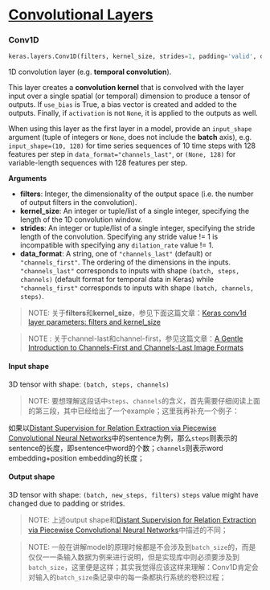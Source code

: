 # [Convolutional Layers](https://keras.io/layers/convolutional/)

### Conv1D

```python
keras.layers.Conv1D(filters, kernel_size, strides=1, padding='valid', data_format='channels_last', dilation_rate=1, activation=None, use_bias=True, kernel_initializer='glorot_uniform', bias_initializer='zeros', kernel_regularizer=None, bias_regularizer=None, activity_regularizer=None, kernel_constraint=None, bias_constraint=None)

```

1D convolution layer (e.g. **temporal convolution**).

This layer creates a **convolution kernel** that is convolved with the layer input over a single spatial (or temporal) dimension to produce a tensor of outputs. If `use_bias` is True, a bias vector is created and added to the outputs. Finally, if `activation` is not `None`, it is applied to the outputs as well.

When using this layer as the first layer in a model, provide an `input_shape` argument (tuple of integers or `None`, does not include the **batch** axis), e.g. `input_shape=(10, 128)` for time series sequences of 10 time steps with 128 features per step in `data_format="channels_last"`, or `(None, 128)` for variable-length sequences with 128 features per step.



 **Arguments** 

- **filters**: Integer, the dimensionality of the output space (i.e. the number of output filters in the convolution).
- **kernel_size**: An integer or tuple/list of a single integer, specifying the length of the 1D convolution window.
- **strides**: An integer or tuple/list of a single integer, specifying the stride length of the convolution. Specifying any stride value != 1 is incompatible with specifying any `dilation_rate` value != 1.
-  **data_format**: A string, one of `"channels_last"` (default) or `"channels_first"`. The ordering of the dimensions in the inputs. `"channels_last"` corresponds to inputs with shape `(batch, steps, channels)` (default format for temporal data in Keras) while `"channels_first"` corresponds to inputs with shape `(batch, channels, steps)`. 



> NOTE: 关于**filters**和**kernel_size**，参见下面这篇文章：[Keras conv1d layer parameters: filters and kernel_size](https://stackoverflow.com/questions/46503816/keras-conv1d-layer-parameters-filters-and-kernel-size)



> NOTE : 关于channel-last和channel-first，参见这篇文章：[A Gentle Introduction to Channels-First and Channels-Last Image Formats](https://machinelearningmastery.com/a-gentle-introduction-to-channels-first-and-channels-last-image-formats-for-deep-learning/)



#### Input  shape

3D tensor with shape: `(batch, steps, channels)`

> NOTE: 要想理解这段话中`steps`、`channels`的含义，首先需要仔细阅读上面的第三段，其中已经给出了一个example；这里我再补充一个例子：

如果以[Distant Supervision for Relation Extraction via Piecewise Convolutional Neural Networks](http://www.emnlp2015.org/proceedings/EMNLP/pdf/EMNLP203.pdf)中的sentence为例，那么`steps`则表示的sentence的长度，即sentence中word的个数；`channels`则表示word embedding+position embedding的长度；

#### Output shape

3D tensor with shape: `(batch, new_steps, filters)` `steps` value might have changed due to padding or strides.

> NOTE: 上述output shape和[Distant Supervision for Relation Extraction via Piecewise Convolutional Neural Networks](http://www.emnlp2015.org/proceedings/EMNLP/pdf/EMNLP203.pdf)中描述的不同；



> NOTE: 一般在讲解model的原理时候都是不会涉及到`batch_size`的，而是仅仅一一条输入数据为例来进行说明，但是实现库中则必须要涉及到`batch_size`，这里便是这样；其实我觉得应该这样来理解：Conv1D肯定会对输入的`batch_size`条记录中的每一条都执行系统的卷积过程；



